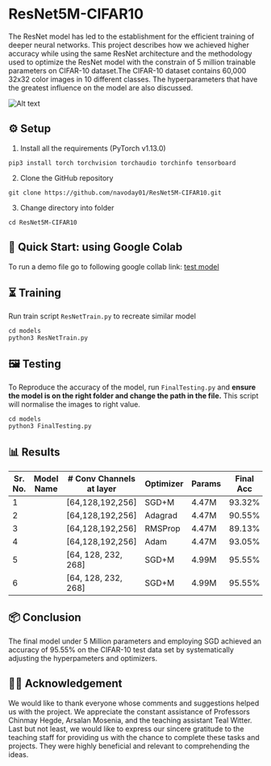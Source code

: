 # ResNet5M-CIFAR10

The ResNet model has led to the establishment for the efficient training of deeper neural networks. This project describes how we achieved higher accuracy while using the same ResNet architecture and the methodology used to optimize the ResNet model with the constrain of 5 million trainable parameters on CIFAR-10 dataset.The CIFAR-10 dataset contains 60,000 32x32 color images in 10 different classes. The hyperparameters that have the greatest influence on the model are also discussed.

![Alt text](https://github.com/navoday01/ResNet5M-CIFAR10/blob/main/assets/CIFAR10-2.png)

## ⚙️ Setup

1. Install all the requirements (PyTorch v1.13.0)
```shell
pip3 install torch torchvision torchaudio torchinfo tensorboard
```
2. Clone the GitHub repository
```shell
git clone https://github.com/navoday01/ResNet5M-CIFAR10.git
```
3. Change directory into folder
```shell
cd ResNet5M-CIFAR10
```


## 🏁 Quick Start: using Google Colab

To run a demo file go to following google collab link: [test model](https://colab.research.google.com/github/navoday01/ResNet5M-CIFAR10/blob/main/ResnetQuickTest.ipynb)

## ⏳ Training
Run train script `ResNetTrain.py` to recreate similar model
```shell
cd models
python3 ResNetTrain.py
```
## 🖼 Testing

 To Reproduce the accuracy of the model, run `FinalTesting.py` and **ensure the model is on the right folder and change the path in the file.** This script will normalise the images to right value.
```shell
cd models
python3 FinalTesting.py
```


## 📊 Results
| Sr. No.|    Model Name    |  # Conv Channels at layer  |  Optimizer  |  Params  |  Final Acc  |  File Link  |
|--------|------------------|----------------------------|------------ |----------|-------------|-------------|
|   1    |                  |     [64,128,192,256]       |    SGD+M    |   4.47M  |  93.32%     |             |
|   2    |                  |     [64,128,192,256]       |    Adagrad  |   4.47M  |  90.55%     |             |
|   3    |                  |     [64,128,192,256]       |    RMSProp  |   4.47M  |  89.13%     |             |
|   4    |                  |     [64,128,192,256]       |    Adam     |   4.47M  |  93.05%     |             |
|   5    |                  |     [64, 128, 232, 268]    |    SGD+M    |   4.99M  |  95.55%     |             |
|   6    |                  |     [64, 128, 232, 268]    |    SGD+M    |   4.99M  |  95.55%     |             |

## 📦 Conclusion

The final model under 5 Million parameters and employing SGD achieved an accuracy of 95.55% on the CIFAR-10 test data set by systematically adjusting the hyperpameters and optimizers.

## 👩‍⚖️ Acknowledgement

We would like to thank everyone whose comments and suggestions helped us with the project. We appreciate the constant assistance of Professors Chinmay Hegde, Arsalan Mosenia, and the teaching assistant Teal Witter. Last but not least, we would like to express our sincere gratitude to the teaching staff for providing us with the chance to complete these tasks and projects. They were highly beneficial and relevant to comprehending the ideas.


